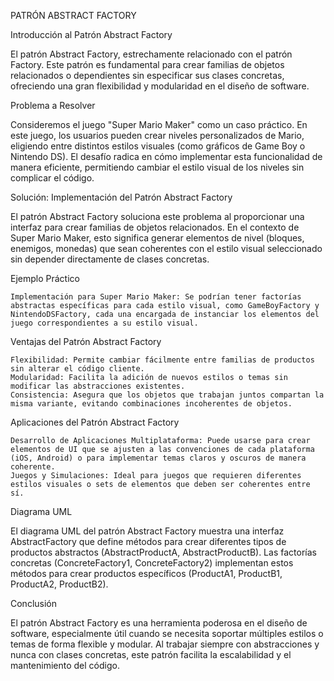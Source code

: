 PATRÓN ABSTRACT FACTORY

Introducción al Patrón Abstract Factory

El patrón Abstract Factory, estrechamente relacionado con el patrón Factory. Este patrón es fundamental para crear familias de objetos relacionados o dependientes sin especificar sus clases concretas, ofreciendo una gran flexibilidad y modularidad en el diseño de software.

Problema a Resolver

Consideremos el juego "Super Mario Maker" como un caso práctico. En este juego, los usuarios pueden crear niveles personalizados de Mario, eligiendo entre distintos estilos visuales (como gráficos de Game Boy o Nintendo DS). El desafío radica en cómo implementar esta funcionalidad de manera eficiente, permitiendo cambiar el estilo visual de los niveles sin complicar el código.

Solución: Implementación del Patrón Abstract Factory

El patrón Abstract Factory soluciona este problema al proporcionar una interfaz para crear familias de objetos relacionados. En el contexto de Super Mario Maker, esto significa generar elementos de nivel (bloques, enemigos, monedas) que sean coherentes con el estilo visual seleccionado sin depender directamente de clases concretas.

Ejemplo Práctico

    Implementación para Super Mario Maker: Se podrían tener factorías abstractas específicas para cada estilo visual, como GameBoyFactory y NintendoDSFactory, cada una encargada de instanciar los elementos del juego correspondientes a su estilo visual.

Ventajas del Patrón Abstract Factory

    Flexibilidad: Permite cambiar fácilmente entre familias de productos sin alterar el código cliente.
    Modularidad: Facilita la adición de nuevos estilos o temas sin modificar las abstracciones existentes.
    Consistencia: Asegura que los objetos que trabajan juntos compartan la misma variante, evitando combinaciones incoherentes de objetos.

Aplicaciones del Patrón Abstract Factory

    Desarrollo de Aplicaciones Multiplataforma: Puede usarse para crear elementos de UI que se ajusten a las convenciones de cada plataforma (iOS, Android) o para implementar temas claros y oscuros de manera coherente.
    Juegos y Simulaciones: Ideal para juegos que requieren diferentes estilos visuales o sets de elementos que deben ser coherentes entre sí.

Diagrama UML

El diagrama UML del patrón Abstract Factory muestra una interfaz AbstractFactory que define métodos para crear diferentes tipos de productos abstractos (AbstractProductA, AbstractProductB). Las factorías concretas (ConcreteFactory1, ConcreteFactory2) implementan estos métodos para crear productos específicos (ProductA1, ProductB1, ProductA2, ProductB2).

Conclusión

El patrón Abstract Factory es una herramienta poderosa en el diseño de software, especialmente útil cuando se necesita soportar múltiples estilos o temas de forma flexible y modular. Al trabajar siempre con abstracciones y nunca con clases concretas, este patrón facilita la escalabilidad y el mantenimiento del código.